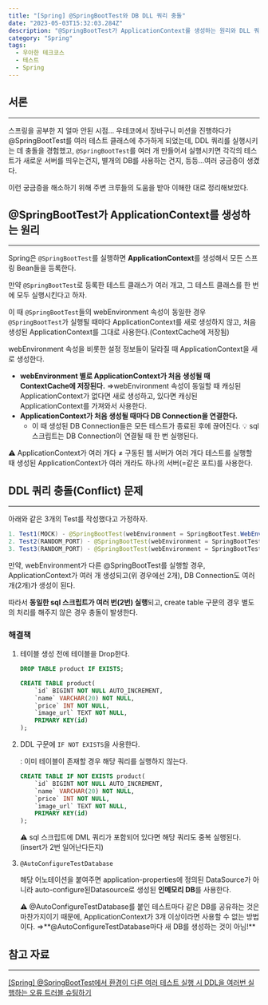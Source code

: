 ```yaml
---
title: "[Spring] @SpringBootTest와 DB DLL 쿼리 충돌"
date: "2023-05-03T15:32:03.284Z"
description: "@SpringBootTest가 ApplicationContext를 생성하는 원리와 DLL 쿼리 충돌 문제를 해결하는 방법에 대해 알아보자"
category: "Spring"
tags:
  - 우아한 테크코스
  - 테스트
  - Spring
---
```


## 서론

---

스프링을 공부한 지 얼마 안된 시점… 우테코에서 장바구니 미션을 진행하다가 @SpringBootTest를 여러 테스트 클래스에 추가하게 되었는데, DDL 쿼리를 실행시키는 데 충돌을 경험했고, `@SpringBootTest`를 여러 개 만들어서 실행시키면 각각의 테스트가 새로운 서버를 띄우는건지, 별개의 DB를 사용하는 건지, 등등…여러 궁금증이 생겼다.

이런 궁금증을 해소하기 위해 주변 크루들의 도움을 받아 이해한 대로 정리해보았다.

## @SpringBootTest가 ApplicationContext를 생성하는 원리

---

Spring은 `@SpringBootTest`를 실행하면 **ApplicationContext**를 생성해서 모든 스프링 Bean들을 등록한다.

만약 `@SpringBootTest`로 등록한 테스트 클래스가 여러 개고, 그 테스트 클래스를 한 번에 모두 실행시킨다고 하자.

이 때 `@SpringBootTest`들의 webEnvironment 속성이 동일한 경우 `@SpringBootTest`가 실행될 때마다 ApplicationContext를 새로 생성하지 않고, 처음 생성된 ApplicationContext를 그대로 사용한다.(ContextCache에 저장됨)

webEnvironment 속성을 비롯한 설정 정보들이 달라질 때 ApplicationContext을 새로 생성한다.

- **webEnvironment 별로 ApplicationContext가 처음 생성될 때 ContextCache에 저장된다.**
  ⇒webEnvironment 속성이 동일할 때 캐싱된 ApplicationContext가 없다면 새로 생성하고, 있다면 캐싱된 ApplicationContext를 가져와서 사용한다.
- **ApplicationContext가 처음 생성될 때마다 DB Connection을 연결한다.**
  - 이 때 생성된 DB Connection들은 모든 테스트가 종료된 후에 끊어진다.
  💡 sql 스크립트는 DB Connection이 연결될 때 한 번 실행된다.

<aside>
⚠️ ApplicationContext가 여러 개다 ≠ 구동된 웹 서버가 여러 개다
테스트를 실행할 때 생성된 ApplicationContext가 여러 개라도 하나의 서버(=같은 포트)를 사용한다.

</aside>

## DDL 쿼리 충돌(Conflict) 문제

---

아래와 같은 3개의 Test를 작성했다고 가정하자.

```java
1. Test1(MOCK) - @SpringBootTest(webEnvironment = SpringBootTest.WebEnvironment.MOCK)
2. Test2(RANDOM_PORT) - @SpringBootTest(webEnvironment = SpringBootTest.WebEnvironment.RANDOM_PORT)
3. Test3(RANDOM_PORT) - @SpringBootTest(webEnvironment = SpringBootTest.WebEnvironment.RANDOM_PORT)
```

만약, webEnvironment가 다른 @SpringBootTest를 실행할 경우, ApplicationContext가 여러 개 생성되고(위 경우에선 2개), DB Connection도 여러 개(2개)가 생성이 된다.

따라서 **동일한 sql 스크립트가 여러 번(2번) 실행**되고, create table 구문의 경우 별도의 처리를 해주지 않은 경우 충돌이 발생한다.

### 해결책

1. 테이블 생성 전에 테이블을 Drop한다.

   ```sql
   DROP TABLE product IF EXISTS;

   CREATE TABLE product(
       `id` BIGINT NOT NULL AUTO_INCREMENT,
       `name` VARCHAR(20) NOT NULL,
       `price` INT NOT NULL,
       `image_url` TEXT NOT NULL,
       PRIMARY KEY(id)
   );
   ```

2. DDL 구문에 `IF NOT EXISTS`을 사용한다.

   : 이미 테이블이 존재할 경우 해당 쿼리를 실행하지 않는다.

   ```sql
   CREATE TABLE IF NOT EXISTS product(
       `id` BIGINT NOT NULL AUTO_INCREMENT,
       `name` VARCHAR(20) NOT NULL,
       `price` INT NOT NULL,
       `image_url` TEXT NOT NULL,
       PRIMARY KEY(id)
   );
   ```

   <aside>
   ⚠️ sql 스크립트에 DML 쿼리가 포함되어 있다면 해당 쿼리도 중복 실행된다.(insert가 2번 일어난다든지)

   </aside>

3. `@AutoConfigureTestDatabase`

   해당 어노테이션을 붙여주면 application-properties에 정의된 DataSource가 아니라 auto-configure된Datasource로 생성된 **인메모리 DB**를 사용한다.

   <aside>
   ⚠️ @AutoConfigureTestDatabase를 붙인 테스트마다 같은 DB를 공유하는 것은 마찬가지이기 때문에, ApplicationContext가 3개 이상이라면 사용할 수 없는 방법이다.
   ⇒**@AutoConfigureTestDatabase마다 새 DB를 생성하는 것이 아님!**

   </aside>

## 참고 자료

---

[[Spring] @SpringBootTest에서 환경이 다른 여러 테스트 실행 시 DDL을 여러번 실행하는 오류 트러블 슈팅하기](https://ksh-coding.tistory.com/95)
